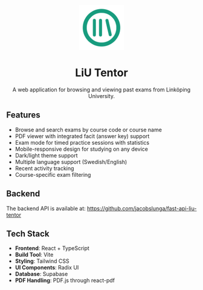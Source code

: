 <div align="center">
  <img src="public/liutentorroundedlight.svg" alt="LiU Tentor Logo" width="120" height="120">
  
  # LiU Tentor
  
  A web application for browsing and viewing past exams from Linköping University.
</div>

## Features

- Browse and search exams by course code or course name
- PDF viewer with integrated facit (answer key) support
- Exam mode for timed practice sessions with statistics
- Mobile-responsive design for studying on any device
- Dark/light theme support
- Multiple language support (Swedish/English)
- Recent activity tracking
- Course-specific exam filtering

## Backend

The backend API is available at: https://github.com/jacobslunga/fast-api-liu-tentor

## Tech Stack

- **Frontend**: React + TypeScript
- **Build Tool**: Vite
- **Styling**: Tailwind CSS
- **UI Components**: Radix UI
- **Database**: Supabase
- **PDF Handling**: PDF.js through react-pdf
